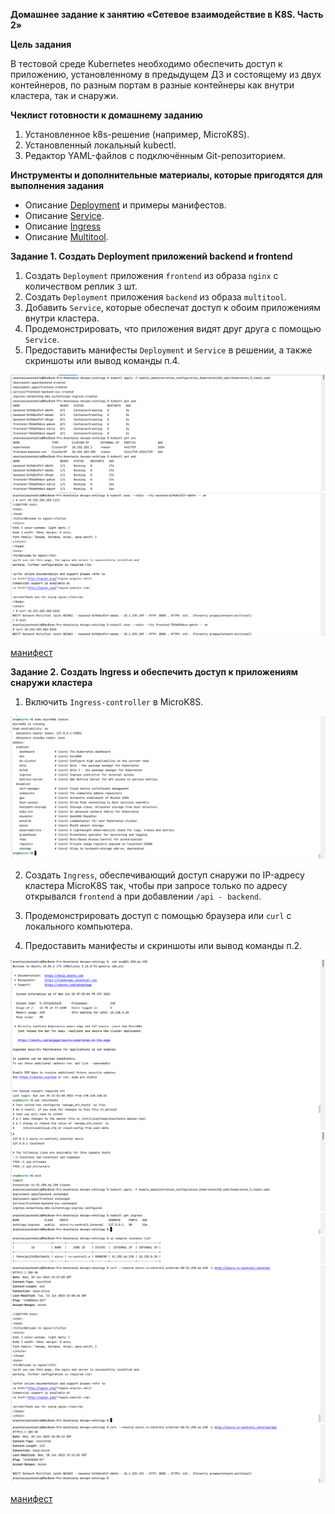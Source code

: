 **Домашнее задание к занятию «Сетевое взаимодействие в K8S. Часть 2»**

**Цель задания**

В тестовой среде Kubernetes необходимо обеспечить доступ к приложению, установленному в предыдущем 
ДЗ и состоящему из двух контейнеров, по разным портам в разные контейнеры как внутри кластера, так и снаружи.

**Чеклист готовности к домашнему заданию**
1. Установленное k8s-решение (например, MicroK8S).
2. Установленный локальный kubectl.
3. Редактор YAML-файлов с подключённым Git-репозиторием.

**Инструменты и дополнительные материалы, которые пригодятся для выполнения задания**
* Описание [Deployment](https://kubernetes.io/docs/concepts/workloads/controllers/deployment/) и примеры манифестов.
* Описание [Service](https://kubernetes.io/docs/concepts/services-networking/service/).
* Описание [Ingress](https://kubernetes.io/docs/concepts/services-networking/ingress/)
* Описание [Multitool](https://github.com/wbitt/Network-MultiTool).

**Задание 1. Создать Deployment приложений backend и frontend**

1. Создать `Deployment` приложения `frontend` из образа `nginx` с количеством реплик `3` шт.
2. Создать `Deployment` приложения `backend` из образа `multitool`.
3. Добавить `Service`, которые обеспечат доступ к обоим приложениям внутри кластера.
4. Продемонстрировать, что приложения видят друг друга с помощью `Service`.
5. Предоставить манифесты `Deployment` и `Service` в решении, а также скриншоты или вывод команды п.4.

![img_1.png](../images/img357.png)
![img_3.png](../images/img358.png)

[манифест](k8_yaml/kubernetes_5_task1.yaml)


**Задание 2. Создать Ingress и обеспечить доступ к приложениям снаружи кластера**

1. Включить `Ingress-controller` в MicroK8S.

![img.png](../images/img356.png)

2. Создать `Ingress`, обеспечивающий доступ снаружи по IP-адресу кластера MicroK8S так, 
чтобы при запросе только по адресу открывался `frontend` а при добавлении `/api - backend`.

3. Продемонстрировать доступ с помощью браузера или `curl` с локального компьютера.
4. Предоставить манифесты и скриншоты или вывод команды п.2.

![img_4.png](../images/img359.png)
![img_5.png](../images/img360.png)
![img.png](../images/img363.png)
![img.png](../images/img364.png)
![img_6.png](../images/img361.png)
![img_7.png](../images/img362.png)

[манифест](k8_yaml/kubernetes_5_task1.yaml)